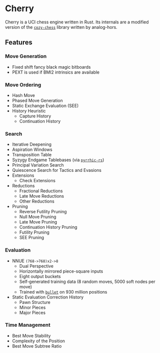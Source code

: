 # Cherry
Cherry is a UCI chess engine written in Rust.
Its internals are a modified version of the [`cozy-chess`](https://github.com/analog-hors/cozy-chess) library written by analog-hors.

## Features
### Move Generation
- Fixed shift fancy black magic bitboards
- PEXT is used if BMI2 intrinsics are available

### Move Ordering
- Hash Move
- Phased Move Generation
- Static Exchange Evaluation (SEE)
- History Heuristic
  - Capture History
  - Continuation History

### Search
- Iterative Deepening
- Aspiration Windows
- Transposition Table
- Syzygy Endgame Tablebases (via [`pyrrhic-rs`](https://github.com/Algorhythm-sxv/pyrrhic-rs))
- Principal Variation Search
- Quiescence Search for Tactics and Evasions
- Extensions
  - Check Extensions
- Reductions
  - Fractional Reductions
  - Late Move Reductions
  - Other Reductions
- Pruning
  - Reverse Futility Pruning
  - Null Move Pruning
  - Late Move Pruning
  - Continuation History Pruning
  - Futility Pruning
  - SEE Pruning

### Evaluation
- NNUE `(768->768)x2->8`
  - Dual Perspective
  - Horizontally mirrored piece-square inputs
  - Eight output buckets
  - Self-generated training data (8 random moves, 5000 soft nodes per move)
  - Trained with [`bullet`](https://github.com/jw1912/bullet) on 930 million positions
- Static Evaluation Correction History
  - Pawn Structure
  - Minor Pieces
  - Major Pieces

### Time Management
- Best Move Stability
- Complexity of the Position
- Best Move Subtree Ratio